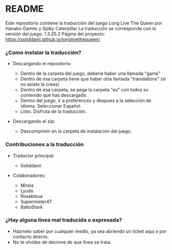 # README #

Este repositorio contiene la traducción del juego Long Live The Queen por Hanako Games y Spiky Caterpillar
La traducción se corresponde con la versión del juego: 1.3.25.2
Página del proyecto: https://soliddanii.github.io/longlivethequeen/


### ¿Como instalar la traducción? ###

* Descargando el repositorio: 
  * Dentro de la carpeta del juego, debería haber una llamada "game"
  * Dentro de esa carpeta tiene que haber otra llamada "translations" (si no existe la creas)
  * Dentro de esa carpeta, se pega la carpeta "es" con todos su contenido que has descargado.
  * Dentro del juego, ir a preferences y despues a la selección de idioma. Seleccionar Español.
  * Listo. Disfruta de la traducción.
  
* Descargando el zip:
  * Descomprimir en la carpeta de instalación del juego.

### Contribuciones a la traducción ###

* Traductor principal: 
  * Soliddanii

* Colaboradores: 
  * Mireia
  * Lyudo
  * Rosebleue
  * Supermister47
  * BattoStark

### ¿Hay alguna línea mal traducida o expresada? ###

* Házmelo saber por cualquier medio, ya sea abriendo un ticket aquí o por contacto directo.
* No te olvides de decirme de que línea se trata.